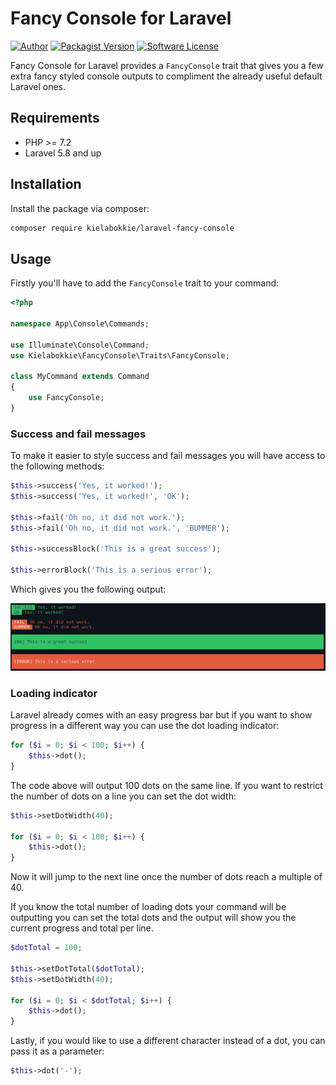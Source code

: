 # Fancy Console for Laravel

[![Author](http://img.shields.io/badge/follow-@kielabokkie-blue.svg?logo=twitter&style=flat-square)](https://twitter.com/kielabokkie)
[![Packagist Version](https://img.shields.io/packagist/v/kielabokkie/laravel-fancy-console.svg?style=flat-square)](https://packagist.org/packages/kielabokkie/laravel-fancy-console)
[![Software License](https://img.shields.io/badge/license-MIT-brightgreen.svg?style=flat-square)](LICENSE.md)

Fancy Console for Laravel provides a `FancyConsole` trait that gives you a few extra fancy styled console outputs to compliment the already useful default Laravel ones.

## Requirements

* PHP >= 7.2
* Laravel 5.8 and up

## Installation

Install the package via composer:

```bash
composer require kielabokkie/laravel-fancy-console
```

## Usage

Firstly you'll have to add the `FancyConsole` trait to your command:

```php
<?php

namespace App\Console\Commands;

use Illuminate\Console\Command;
use Kielabokkie\FancyConsole\Traits\FancyConsole;

class MyCommand extends Command
{
    use FancyConsole;
}
```

### Success and fail messages

To make it easier to style success and fail messages you will have access to the following methods:

```php
$this->success('Yes, it worked!');
$this->success('Yes, it worked!', 'OK');

$this->fail('Oh no, it did not work.');
$this->fail('Oh no, it did not work.', 'BUMMER');

$this->successBlock('This is a great success');

$this->errorBlock('This is a serious error');
```

Which gives you the following output:

<img src="./art/screenshot1.png" width="900" alt="screenshot">

### Loading indicator

Laravel already comes with an easy progress bar but if you want to show progress in a different way you can use the dot loading indicator:

```php
for ($i = 0; $i < 100; $i++) {
    $this->dot();
}
```

The code above will output 100 dots on the same line. If you want to restrict the number of dots on a line you can set the dot width:

```php
$this->setDotWidth(40);

for ($i = 0; $i < 100; $i++) {
    $this->dot();
}
```

Now it will jump to the next line once the number of dots reach a multiple of 40.

If you know the total number of loading dots your command will be outputting you can set the total dots and the output will show you the current progress and total per line.

```php
$dotTotal = 100;

$this->setDotTotal($dotTotal);
$this->setDotWidth(40);

for ($i = 0; $i < $dotTotal; $i++) {
    $this->dot();
}
```

Lastly, if you would like to use a different character instead of a dot, you can pass it as a parameter:

```php
$this->dot('-');
```
